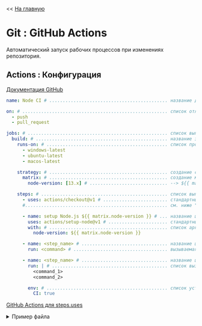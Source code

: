 << [На главную](./README.md)

# Git : GitHub Actions

Автоматический запуск рабочих процессов при изменениях репозитория.

## Actions : Конфигурация

[Документация GitHub](https://help.github.com/en/actions/automating-your-workflow-with-github-actions/workflow-syntax-for-github-actions#in-this-article)

```yml
name: Node CI # ............................................ название действия

on: # ...................................................... список отлавливаемых событий Git
  - push
  - pull_request

jobs: # .................................................... список выполняемых заданий
  build: # ................................................. название задания
    runs-on: # ............................................. список проверяемых ОС
      - windows-latest
      - ubuntu-latest
      - macos-latest

    strategy: # ............................................ создание стратегии работ
      matrix: # ............................................ создание матриц-переменных, например -->
        node-version: [13.x] # ............................. --> ${{ matrix.node-version }} === [13.x]

    steps: # ............................................... список выполняемых шагов
      - uses: actions/checkout@v1 # ........................ стандартный GitHub Action
      #..................................................... см. ниже "GitHub Actions для steps.uses"

      - name: setup Node.js ${{ matrix.node-version }} # ... название шага
        uses: actions/setup-node@v1 # ...................... стандартный GitHub Action
        with: # ............................................ список аргументов для вызова
          node-version: ${{ matrix.node-version }}

      - name: <step_name> # ................................ название шага
        run: <command> # ................................... вызываемая команда

      - name: <step_name> # ................................ название шага
        run: | # ........................................... список вызываемых команд
          <command_1>
          <command_2>

        env: # ............................................. список устанавливаемых переменных среды
          CI: true
```

[GitHub Actions для steps.uses](https://github.com/actions)

<details>
<summary>Пример файла</summary>

```yml
name: Node CI

on: push

jobs:
  build:
    runs-on: ubuntu-latest

    strategy:
      matrix:
        node-version: [13.x]

    steps:
      - uses: actions/checkout@v1

      - name: setup Node.js ${{ matrix.node-version }}
        uses: actions/setup-node@v1
        with:
          node-version: ${{ matrix.node-version }}

      - name: install package
        run: make install

      - name: publish package
        run: make publish

      - name: test package
        run: make test

        env:
          CI: true
```

</details><br>

